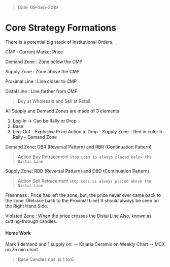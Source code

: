 > Date: 09-Sep-2019
# Core Strategy Formations

There is a potential big stack of Institutional Orders.

CMP
: Current Market Price

Demand Zone
: Zone below the CMP

Supply Zone
: Zone above the CMP

Proximal Line
: Line closer to CMP

Distal Line
: Line farther from CMP

> Buy at Wholesale and Sell at Retail

All Supply and Demand Zones are made of 3 elements
1. Leg-In -> Can be Rally or Drop
2. Base
3. Leg-Out - *Explosive* Price Action
	a. Drop - Supply Zone - Red in color
	b. Rally - Demand Zone

Demand Zone: DBR (Reversal Pattern) and RBR (Continuation Pattern)
> Action
> Buy Retracement 
`Stop Loss is always placed below the Distal Line`

Supply Zone: RBD (Reversal Pattern) and DBD (Continuation Pattern)
> Action
> Sell Retracement 
`Stop Loss is always placed above the Distal Line`

Freshness
: Price has left the zone, but, the price never ever came back to the zone. (Retrace back to the Proximal Line)
It should always be seen on the Right Hand Side.

Violated Zone
: When the price crosses the Distal Line
Also, known as cutting-through candles.

#### Home Work
Mark 1 demand and 1 supply on:
-- Kajaria Ceramix on Weekly Chart
-- MCX on 75 min chart

> Base Candles nos. is 1 to 6


<!--stackedit_data:
eyJoaXN0b3J5IjpbLTE3Mzg0ODM3NjgsLTE3MTU4NTA1MTMsMT
k3MzI5ODMxMSwtNDQwMDU3Mzg1LC0xOTkzOTU3MDMyLC0xMzky
NDkxODE2LDI5Mzc0OTA2OCwtMTEwMDI1MzYzNywtNzM3NjY4Nj
g3XX0=
-->